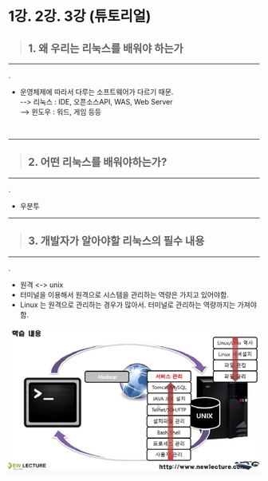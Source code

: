 # 1강. 2강. 3강 (튜토리얼)

> ## 1. 왜 우리는 리눅스를 배워야 하는가
---

. <br>
- 운영체제에 따라서 다루는 소프트웨어가 다르기 때문.  
--> 리눅스 : IDE, 오픈소스API, WAS, Web Server  
--> 윈도우 : 워드, 게임 등등    
<br>

---
> ## 2. 어떤 리눅스를 배워야하는가?
---
. <br>
- 우분투
---
> ## 3. 개발자가 알아야할 리눅스의 필수 내용
---
. <br>
- 원격 <-> unix 
- 터미널을 이용해서 원격으로 시스템을 관리하는 역량은 가지고 있어야함.
- Linux 는 원격으로 관리하는 경우가 많아서. 터미널로 관리하는 역량까지는 가져야함.

![캡쳐](./img/ch1_linux.png)
